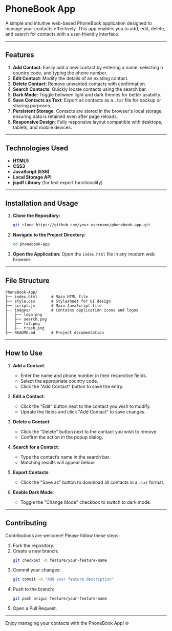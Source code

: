 # PhoneBook App

A simple and intuitive web-based PhoneBook application designed to manage your contacts effectively. This app enables you to add, edit, delete, and search for contacts with a user-friendly interface.

---

## Features

1. **Add Contact**: Easily add a new contact by entering a name, selecting a country code, and typing the phone number.
2. **Edit Contact**: Modify the details of an existing contact.
3. **Delete Contact**: Remove unwanted contacts with confirmation.
4. **Search Contacts**: Quickly locate contacts using the search bar.
5. **Dark Mode**: Toggle between light and dark themes for better usability.
6. **Save Contacts as Text**: Export all contacts as a `.txt` file for backup or sharing purposes.
7. **Persistent Storage**: Contacts are stored in the browser's local storage, ensuring data is retained even after page reloads.
8. **Responsive Design**: Fully responsive layout compatible with desktops, tablets, and mobile devices.

---

## Technologies Used

- **HTML5**
- **CSS3**
- **JavaScript (ES6)**
- **Local Storage API**
- **jspdf Library** (for text export functionality)

---

## Installation and Usage

1. **Clone the Repository:**
   ```bash
   git clone https://github.com/your-username/phonebook-app.git
   ```
2. **Navigate to the Project Directory:**
   ```bash
   cd phonebook-app
   ```
3. **Open the Application:**
   Open the `index.html` file in any modern web browser.

---

## File Structure

```plaintext
PhoneBook-App/
├── index.html      # Main HTML file
├── style.css       # Stylesheet for UI design
├── script.js       # Main JavaScript file
├── images/         # Contains application icons and logos
│   ├── logo.png
│   ├── search.png
│   ├── txt.png
│   ├── trash.png
├── README.md       # Project documentation
```

---

## How to Use

1. **Add a Contact**:
   - Enter the name and phone number in their respective fields.
   - Select the appropriate country code.
   - Click the "Add Contact" button to save the entry.

2. **Edit a Contact**:
   - Click the "Edit" button next to the contact you wish to modify.
   - Update the fields and click "Add Contact" to save changes.

3. **Delete a Contact**:
   - Click the "Delete" button next to the contact you wish to remove.
   - Confirm the action in the popup dialog.

4. **Search for a Contact**:
   - Type the contact’s name in the search bar.
   - Matching results will appear below.

5. **Export Contacts**:
   - Click the "Save as" button to download all contacts in a `.txt` format.

6. **Enable Dark Mode**:
   - Toggle the "Change Mode" checkbox to switch to dark mode.

---

## Contributing

Contributions are welcome! Please follow these steps:

1. Fork the repository.
2. Create a new branch:
   ```bash
   git checkout -b feature/your-feature-name
   ```
3. Commit your changes:
   ```bash
   git commit -m "Add your feature description"
   ```
4. Push to the branch:
   ```bash
   git push origin feature/your-feature-name
   ```
5. Open a Pull Request.

---



Enjoy managing your contacts with the PhoneBook App! 🌐

